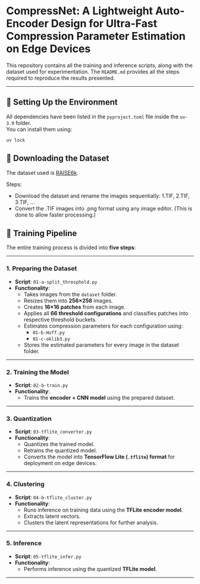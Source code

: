 # CompressNet: A Lightweight Auto-Encoder Design for Ultra-Fast Compression Parameter Estimation on Edge Devices

This repository contains all the training and inference scripts, along with the dataset used for experimentation. The `README.md` provides all the steps required to reproduce the results presented.

---

## 🚀 Setting Up the Environment

All dependencies have been listed in the `pyproject.toml` file inside the `uv-3.9` folder.  
You can install them using:

```
uv lock
```
## 📂 Downloading the Dataset
The dataset used is [RAISE6k](https://loki.disi.unitn.it/RAISE/getFile.php?p=6k).

Steps:

* Download the dataset and rename the images sequentially: 1.TIF, 2.TIF, 3.TIF, …
* Convert the .TIF images into .png format using any image editor. 
    (This is done to allow faster processing.)

## 🔄 Training Pipeline

The entire training process is divided into **five steps**:

---

### 1. Preparing the Dataset
- **Script**: `01-a-split_thresphold.py`  
- **Functionality**:
  - Takes images from the `dataset` folder.  
  - Resizes them into **256×256** images.  
  - Creates **16×16 patches** from each image.  
  - Applies all **66 threshold configurations** and classifies patches into respective threshold buckets.  
  - Estimates compression parameters for each configuration using:
    - `01-b-Huff.py`  
    - `01-c-oklib3.py`  
  - Stores the estimated parameters for every image in the dataset folder.  

---

### 2. Training the Model
- **Script**: `02-b-train.py`  
- **Functionality**:
  - Trains the **encoder + CNN model** using the prepared dataset.  

---

### 3. Quantization
- **Script**: `03-tflite_converter.py`  
- **Functionality**:
  - Quantizes the trained model.  
  - Retrains the quantized model.  
  - Converts the model into **TensorFlow Lite (`.tflite`) format** for deployment on edge devices.  

---

### 4. Clustering
- **Script**: `04-b-tflite_cluster.py`  
- **Functionality**:
  - Runs inference on training data using the **TFLite encoder model**.  
  - Extracts latent vectors.  
  - Clusters the latent representations for further analysis.  

---

### 5. Inference
- **Script**: `05-tflite_infer.py`  
- **Functionality**:
  - Performs inference using the quantized **TFLite model**.  

---

